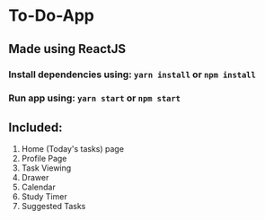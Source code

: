 # To-Do-App #
## Made using ReactJS ##
### Install dependencies using: `yarn install` or `npm install` ###
### Run app using: `yarn start` or `npm start` ###

## Included: ##
1. Home (Today's tasks) page
2. Profile Page
3. Task Viewing
4. Drawer
5. Calendar 
6. Study Timer
7. Suggested Tasks


